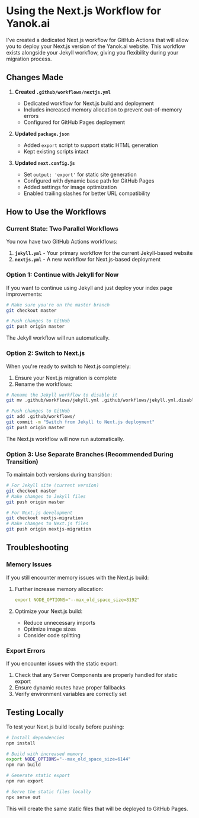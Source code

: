 # Using the Next.js Workflow for Yanok.ai

I've created a dedicated Next.js workflow for GitHub Actions that will allow you to deploy your Next.js version of the Yanok.ai website. This workflow exists alongside your Jekyll workflow, giving you flexibility during your migration process.

## Changes Made

1. **Created `.github/workflows/nextjs.yml`**
   - Dedicated workflow for Next.js build and deployment
   - Includes increased memory allocation to prevent out-of-memory errors
   - Configured for GitHub Pages deployment

2. **Updated `package.json`**
   - Added `export` script to support static HTML generation
   - Kept existing scripts intact

3. **Updated `next.config.js`**
   - Set `output: 'export'` for static site generation
   - Configured with dynamic base path for GitHub Pages
   - Added settings for image optimization
   - Enabled trailing slashes for better URL compatibility

## How to Use the Workflows

### Current State: Two Parallel Workflows

You now have two GitHub Actions workflows:

1. **`jekyll.yml`** - Your primary workflow for the current Jekyll-based website
2. **`nextjs.yml`** - A new workflow for Next.js-based deployment

### Option 1: Continue with Jekyll for Now

If you want to continue using Jekyll and just deploy your index page improvements:

```bash
# Make sure you're on the master branch
git checkout master

# Push changes to GitHub
git push origin master
```

The Jekyll workflow will run automatically.

### Option 2: Switch to Next.js

When you're ready to switch to Next.js completely:

1. Ensure your Next.js migration is complete
2. Rename the workflows:

```bash
# Rename the Jekyll workflow to disable it
git mv .github/workflows/jekyll.yml .github/workflows/jekyll.yml.disabled

# Push changes to GitHub
git add .github/workflows/
git commit -m "Switch from Jekyll to Next.js deployment"
git push origin master
```

The Next.js workflow will now run automatically.

### Option 3: Use Separate Branches (Recommended During Transition)

To maintain both versions during transition:

```bash
# For Jekyll site (current version)
git checkout master
# Make changes to Jekyll files
git push origin master

# For Next.js development
git checkout nextjs-migration
# Make changes to Next.js files
git push origin nextjs-migration
```

## Troubleshooting

### Memory Issues

If you still encounter memory issues with the Next.js build:

1. Further increase memory allocation:
   ```yaml
   export NODE_OPTIONS="--max_old_space_size=8192"
   ```

2. Optimize your Next.js build:
   - Reduce unnecessary imports
   - Optimize image sizes
   - Consider code splitting

### Export Errors

If you encounter issues with the static export:

1. Check that any Server Components are properly handled for static export
2. Ensure dynamic routes have proper fallbacks
3. Verify environment variables are correctly set

## Testing Locally

To test your Next.js build locally before pushing:

```bash
# Install dependencies
npm install

# Build with increased memory
export NODE_OPTIONS="--max_old_space_size=6144" 
npm run build

# Generate static export
npm run export

# Serve the static files locally
npx serve out
```

This will create the same static files that will be deployed to GitHub Pages.
